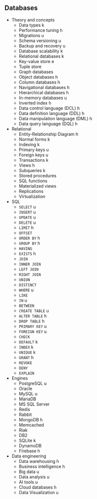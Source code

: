 ## Databases

- Theory and concepts
  - Data types k
  - Performance tuning h
  - Migrations u
  - Schema versioning u
  - Backup and recovery u
  - Database scalability k
  - Relational databases k
  - Key-value store e
  - Tuple store
  - Graph databases
  - Object databases h
  - Column databases h
  - Navigational databases h
  - Hierarchical databases h
  - In-memory databases u
  - Inverted index h
  - Data control language (DCL) h
  - Data definition language (DDL) h
  - Data manipulation language (DML) h
  - Data query language (DQL) h
- Relational
  - Entity-Relationship Diagram h
  - Normal forms k
  - Indexing k
  - Primary keys u
  - Foreign keys u
  - Transactions k
  - Views h
  - Subqueries k
  - Stored procedures 
  - SQL functions
  - Materialized views
  - Replications
  - Virtualization
- SQL
  - `SELECT` u
  - `INSERT` u
  - `UPDATE` u
  - `DELETE` u
  - `LIMIT` h
  - `OFFSET` 
  - `ORDER BY` h
  - `GROUP BY` h
  - `HAVING`
  - `EXISTS` h
  - `JOIN`
  - `INNER JOIN`
  - `LEFT JOIN`
  - `RIGHT JOIN`
  - `UNION`
  - `DISTINCT`
  - `WHERE` u
  - `LIKE`
  - `IN` u
  - `BETWEEN`
  - `CREATE TABLE` u
  - `ALTER TABLE` h
  - `DROP TABLE` h
  - `PRIMARY KEY` u
  - `FOREIGN KEY` u
  - `CHECK`
  - `DEFAULT` k
  - `INDEX` k
  - `UNIQUE` k
  - `GRANT` h
  - `REVOKE`
  - `DENY`
  - `EXPLAIN`
- Engines
  - PostgreSQL u
  - Oracle
  - MySQL u
  - MariaDB
  - MS SQL Server
  - Redis
  - Rabbit
  - MongoDB h
  - Memcached
  - Riak
  - DB2
  - SQLite k
  - DynamoDB
  - Firebase h
- Data engineering
  - Data warehousing h
  - Business intelligence h
  - Big data u
  - Data analysis u
  - AI tools u
  - Cloud databases h
  - Data Visualization u
